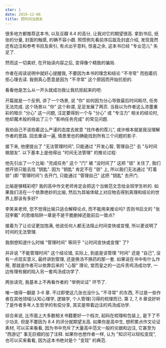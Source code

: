 ```yaml
---
star: 1
date: 2019-12-06
title: 把时间当朋友
---
```


很多地方都推荐这本书, 以及豆瓣 8.4 的高分, 让我对它的期望很高. 拿到书后, 纸张的分量, 封面的触感, 的确不容小觑. 照惯例先看前序后跋及封底介绍, 发现竟然还有边注和参考书目及索引, 有点出乎意料, 惊喜之余, 这本书已经 "专业范儿" 失足了.

然而这一切美好, 在开始读内容之后, 变得像个精致的骗局.

作者在阅读说明中就好心提醒我, 不要因为本书的理念和结论 "不寻常" 而抱着抗拒心理去读. 我倒真心愿意是因为 "不寻常" 这个原因而开始抗拒的.

看看他是怎么从一开头就成功我让我抗拒起来的吧:

开篇就是一个反例, 讲了一个场景, 说 "你" 如何因为分心导致最后时间耗尽, 任务无法完成. 这个场景以 "你" 这个称谓, 足足发展了两页. 当我以为作者这么浓墨重彩的暗示 "分心" 这一问题, 注定要得到一个与 "分心" 或 "专注力" 相关的结论时, 他却魔术般的得出了三个 "影响任务完成" 的常见问题.

我劝自己不该抱着这么严谨的态度去故意 "找作者的茬儿", 或许根本就是我没理解作者的思路. 回去重读一遍, 情景里也的确能找到所有三个问题的影子.

接下来, 他便提出了 "无法管理时间", 只能通过 "开发心智, 管理自己" 去 "与时间做朋友". 以下基本上是他得出 "时间无法管理" 的推论过程:

他先引出了一个比喻: "完成任务" 这个 "门" 被 "没时间了" 这把 "锁" 关住了, 我们想开锁只能去找 "钥匙". 因为 "钥匙" 肯定不在 "锁" 上, 所以我们无法通过 "盯着锁" (即 "管理时间") 去开门, 只能通过 "管理自己" 这把 "钥匙" 去开门.

比喻是够精彩吧? 我的高中作文老师肯定会把这个当做范文念给全班学生听的. 如果我们活在一个依靠绝妙的比喻, 然后为其喻体赋上对应物去得到真理和结论的世界上那该有多好?

李笑来老师, 您不觉得比喻只适合解释论点, 而不能用来推论吗? 否则书后文的 "张冠李戴" 的思维陷阱一章是不是干脆删掉还能前后一致点?

接着为了让论证更加饱满, 他说任何人都无法阻止时间变快或变慢, 所以更说明了时间的无法管理.

我倒想知道什么时候 "管理时间" 等同于 "让时间变快或变慢" 了?

并非说 "不能管理时间" 这个结论错, 实际上, 到底是该管理 "时间" 还是 "自己", 没有一点现实意义, 最终讲到管理, 还是换汤不换药的那一套. 如果说在书中有什么作用, 那就是作者可以依靠后来的 "心智" 理论, 堂而皇之的一边斥责鸡汤成功学, 一边有理有据的陷入另一套鸡汤成功学了.

两张读完, 我基本上不再看作者的 "举例论证" 环节了.

唯一值得一翻是 3-6 章. 不过即使这几张也没什么 "不寻常" 的东西, 不过是一些作者在其他领域(认知心理学, 逻辑学, 个人管理)习得的梳理而已. 第 2, 7, 8 章说好听了是作者多年人生哲学的有偿分享, 其实是带着边注的鸡汤成功学.

综合来说, 比市面上大多数相关书籍要好一个档次, 起码在梳理和包装上, 是下了不少功夫. 但是不要因为 8.4 的评分就期望太高. 如果你是高中生, 想积累点作文论证素材, 可以买来看看, 因为书中充斥了大量高中范文一般的论据和边注, 它甚至为 "西游记" 事无巨细的加了注释. 如果你也想作者一样, 认为 "知识可以轻松变现", 也可以买来看看, 因为这本书绝对是个 "变现" 的典范.
